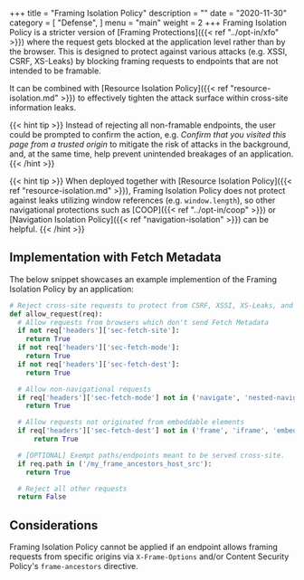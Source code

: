 +++
title = "Framing Isolation Policy"
description = ""
date = "2020-11-30"
category = [
    "Defense",
]
menu = "main"
weight = 2
+++
Framing Isolation Policy is a stricter version of [Framing Protections]({{< ref "../opt-in/xfo" >}}) where the request gets blocked at the application level rather than by the browser. This is designed to protect against various attacks (e.g. XSSI, CSRF, XS-Leaks) by blocking framing requests to endpoints that are not intended to be framable.

It can be combined with [Resource Isolation Policy]({{< ref "resource-isolation.md" >}}) to effectively tighten the attack surface within cross-site information leaks.

{{< hint tip >}}
Instead of rejecting all non-framable endpoints, the user could be prompted to confirm the action, e.g. *Confirm that you visited this page from a trusted origin* to mitigate the risk of attacks in the background, and, at the same time, help prevent unintended breakages of an application.
{{< /hint >}}

{{< hint tip >}}
When deployed together with [Resource Isolation Policy]({{< ref "resource-isolation.md" >}}), Framing Isolation Policy does not protect against leaks utilizing window references (e.g. `window.length`), so other navigational protections such as [COOP]({{< ref "../opt-in/coop" >}}) or [Navigation Isolation Policy]({{< ref "navigation-isolation" >}}) can be helpful.
{{< /hint >}}

## Implementation with Fetch Metadata

The below snippet showcases an example implemention of the Framing Isolation Policy by an application:

```py
# Reject cross-site requests to protect from CSRF, XSSI, XS-Leaks, and other bugs
def allow_request(req):
  # Allow requests from browsers which don't send Fetch Metadata
  if not req['headers']['sec-fetch-site']:
    return True
  if not req['headers']['sec-fetch-mode']:
    return True
  if not req['headers']['sec-fetch-dest']:
    return True

  # Allow non-navigational requests
  if req['headers']['sec-fetch-mode'] not in ('navigate', 'nested-navigate'):
    return True

  # Allow requests not originated from embeddable elements
  if req['headers']['sec-fetch-dest'] not in ('frame', 'iframe', 'embed', 'object'):
      return True

  # [OPTIONAL] Exempt paths/endpoints meant to be served cross-site.
  if req.path in ('/my_frame_ancestors_host_src'):
    return True

  # Reject all other requests
  return False
```

## Considerations
Framing Isolation Policy cannot be applied if an endpoint allows framing requests from specific origins via  `X-Frame-Options` and/or Content Security Policy's
`frame-ancestors` directive.
